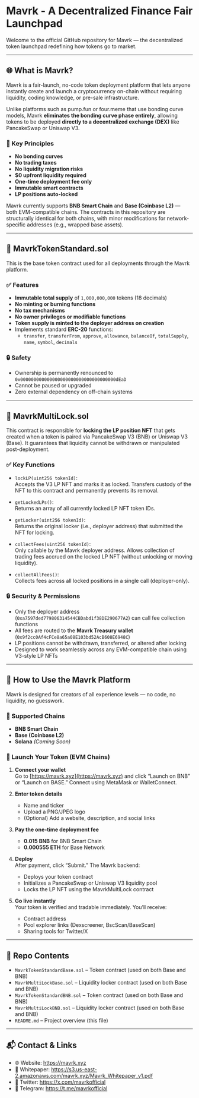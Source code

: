 # Mavrk - A Decentralized Finance Fair Launchpad

Welcome to the official GitHub repository for Mavrk — the decentralized token launchpad redefining how tokens go to market.

---

## 🌐 What is Mavrk?

Mavrk is a fair-launch, no-code token deployment platform that lets anyone instantly create and launch a cryptocurrency on-chain without requiring liquidity, coding knowledge, or pre-sale infrastructure.

Unlike platforms such as pump.fun or four.meme that use bonding curve models, Mavrk **eliminates the bonding curve phase entirely**, allowing tokens to be deployed **directly to a decentralized exchange (DEX)** like PancakeSwap or Uniswap V3.

### 🚀 Key Principles
- **No bonding curves**  
- **No trading taxes**  
- **No liquidity migration risks**  
- **$0 upfront liquidity required**  
- **One-time deployment fee only**  
- **Immutable smart contracts**  
- **LP positions auto-locked**

Mavrk currently supports **BNB Smart Chain** and **Base (Coinbase L2)** — both EVM-compatible chains. The contracts in this repository are structurally identical for both chains, with minor modifications for network-specific addresses (e.g., wrapped base assets).

---

## 📝 MavrkTokenStandard.sol

This is the base token contract used for all deployments through the Mavrk platform.

### ✅ Features
- **Immutable total supply** of `1,000,000,000` tokens (18 decimals)
- **No minting or burning functions**
- **No tax mechanisms**
- **No owner privileges or modifiable functions**
- **Token supply is minted to the deployer address on creation**
- Implements standard **ERC-20** functions:
  - `transfer`, `transferFrom`, `approve`, `allowance`, `balanceOf`, `totalSupply`, `name`, `symbol`, `decimals`

### 🔒 Safety
- Ownership is permanently renounced to `0x000000000000000000000000000000000000dEaD`
- Cannot be paused or upgraded
- Zero external dependency on off-chain systems

---

## 🔐 MavrkMultiLock.sol

This contract is responsible for **locking the LP position NFT** that gets created when a token is paired via PancakeSwap V3 (BNB) or Uniswap V3 (Base). It guarantees that liquidity cannot be withdrawn or manipulated post-deployment.

### ✅ Key Functions

- `lockLP(uint256 tokenId)`:  
  Accepts the V3 LP NFT and marks it as locked. Transfers custody of the NFT to this contract and permanently prevents its removal.

- `getLockedLPs()`:  
  Returns an array of all currently locked LP NFT token IDs.

- `getLocker(uint256 tokenId)`:  
  Returns the original locker (i.e., deployer address) that submitted the NFT for locking.

- `collectFees(uint256 tokenId)`:  
  Only callable by the Mavrk deployer address. Allows collection of trading fees accrued on the locked LP NFT (without unlocking or moving liquidity).

- `collectAllFees()`:  
  Collects fees across all locked positions in a single call (deployer-only).

### 🔒 Security & Permissions
- Only the deployer address (`0xa7597ded779806314544CBDabd1f38DE290677A2`) can call fee collection functions
- All fees are routed to the **Mavrk Treasury wallet** (`0x9f2cc0Af4cFCe8a65a08E103bd52AcB608E6948C`)
- LP positions cannot be withdrawn, transferred, or altered after locking
- Designed to work seamlessly across any EVM-compatible chain using V3-style LP NFTs

---

## 🧪 How to Use the Mavrk Platform

Mavrk is designed for creators of all experience levels — no code, no liquidity, no guesswork.

### 🔗 Supported Chains
- **BNB Smart Chain**
- **Base (Coinbase L2)**
- **Solana** *(Coming Soon)*

### 🚀 Launch Your Token (EVM Chains)

1. **Connect your wallet**  
   Go to [https://mavrk.xyz](https://mavrk.xyz) and click “Launch on BNB” or “Launch on BASE.” Connect using MetaMask or WalletConnect.

2. **Enter token details**  
   - Name and ticker  
   - Upload a PNG/JPEG logo  
   - (Optional) Add a website, description, and social links

3. **Pay the one-time deployment fee**  
   - **0.015 BNB** for BNB Smart Chain  
   - **0.000555 ETH** for Base Network

4. **Deploy**  
   After payment, click “Submit.” The Mavrk backend:
   - Deploys your token contract  
   - Initializes a PancakeSwap or Uniswap V3 liquidity pool  
   - Locks the LP NFT using the MavrkMultiLock contract

5. **Go live instantly**  
   Your token is verified and tradable immediately. You’ll receive:
   - Contract address  
   - Pool explorer links (Dexscreener, BscScan/BaseScan)  
   - Sharing tools for Twitter/X

---

## 📁 Repo Contents

- `MavrkTokenStandardBase.sol` – Token contract (used on both Base and BNB)
- `MavrkMultiLockBase.sol` – Liquidity locker contract (used on both Base and BNB)
- `MavrkTokenStandardBNB.sol` – Token contract (used on both Base and BNB)
- `MavrkMultiLockBNB.sol` – Liquidity locker contract (used on both Base and BNB)
- `README.md` – Project overview (this file)

---

## 📬 Contact & Links

- 🌐 Website: https://mavrk.xyz  
- 🧾 Whitepaper: https://s3.us-east-2.amazonaws.com/mavrk.xyz/Mavrk_Whitepaper_v1.pdf 
- 📢 Twitter: https://x.com/mavrkofficial  
- 💬 Telegram: https://t.me/mavrkofficial  
